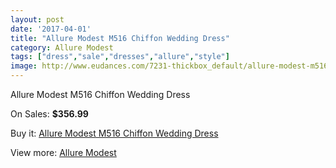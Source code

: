 ```yaml
---
layout: post
date: '2017-04-01'
title: "Allure Modest M516 Chiffon Wedding Dress"
category: Allure Modest
tags: ["dress","sale","dresses","allure","style"]
image: http://www.eudances.com/7231-thickbox_default/allure-modest-m516-chiffon-wedding-dress.jpg
---
```

Allure Modest M516 Chiffon Wedding Dress

On Sales: **$356.99**
<a href="https://www.eudances.com/en/allure-modest/2607-allure-modest-m516-chiffon-wedding-dress.html"><amp-img layout="responsive" width="600" height="600" src="//www.eudances.com/7231-thickbox_default/allure-modest-m516-chiffon-wedding-dress.jpg" alt="Allure Modest M516 Chiffon Wedding Dress 0" /></a>
<a href="https://www.eudances.com/en/allure-modest/2607-allure-modest-m516-chiffon-wedding-dress.html"><amp-img layout="responsive" width="600" height="600" src="//www.eudances.com/7233-thickbox_default/allure-modest-m516-chiffon-wedding-dress.jpg" alt="Allure Modest M516 Chiffon Wedding Dress 1" /></a>
<a href="https://www.eudances.com/en/allure-modest/2607-allure-modest-m516-chiffon-wedding-dress.html"><amp-img layout="responsive" width="600" height="600" src="//www.eudances.com/7232-thickbox_default/allure-modest-m516-chiffon-wedding-dress.jpg" alt="Allure Modest M516 Chiffon Wedding Dress 2" /></a>

Buy it: [Allure Modest M516 Chiffon Wedding Dress](https://www.eudances.com/en/allure-modest/2607-allure-modest-m516-chiffon-wedding-dress.html "Allure Modest M516 Chiffon Wedding Dress")

View more: [Allure Modest](https://www.eudances.com/en/38-allure-modest "Allure Modest")